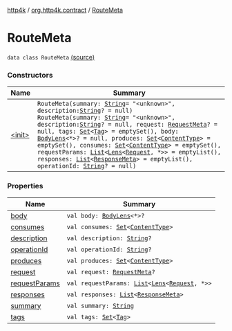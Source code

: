 [http4k](../../index.md) / [org.http4k.contract](../index.md) / [RouteMeta](./index.md)

# RouteMeta

`data class RouteMeta` [(source)](https://github.com/http4k/http4k/blob/master/http4k-contract/src/main/kotlin/org/http4k/contract/routeMeta.kt#L83)

### Constructors

| Name | Summary |
|---|---|
| [&lt;init&gt;](-init-.md) | `RouteMeta(summary: `[`String`](https://kotlinlang.org/api/latest/jvm/stdlib/kotlin/-string/index.html)` = "<unknown>", description: `[`String`](https://kotlinlang.org/api/latest/jvm/stdlib/kotlin/-string/index.html)`? = null)`<br>`RouteMeta(summary: `[`String`](https://kotlinlang.org/api/latest/jvm/stdlib/kotlin/-string/index.html)` = "<unknown>", description: `[`String`](https://kotlinlang.org/api/latest/jvm/stdlib/kotlin/-string/index.html)`? = null, request: `[`RequestMeta`](../-request-meta/index.md)`? = null, tags: `[`Set`](https://kotlinlang.org/api/latest/jvm/stdlib/kotlin.collections/-set/index.html)`<`[`Tag`](../-tag/index.md)`> = emptySet(), body: `[`BodyLens`](../../org.http4k.lens/-body-lens/index.md)`<*>? = null, produces: `[`Set`](https://kotlinlang.org/api/latest/jvm/stdlib/kotlin.collections/-set/index.html)`<`[`ContentType`](../../org.http4k.core/-content-type/index.md)`> = emptySet(), consumes: `[`Set`](https://kotlinlang.org/api/latest/jvm/stdlib/kotlin.collections/-set/index.html)`<`[`ContentType`](../../org.http4k.core/-content-type/index.md)`> = emptySet(), requestParams: `[`List`](https://kotlinlang.org/api/latest/jvm/stdlib/kotlin.collections/-list/index.html)`<`[`Lens`](../../org.http4k.lens/-lens/index.md)`<`[`Request`](../../org.http4k.core/-request/index.md)`, *>> = emptyList(), responses: `[`List`](https://kotlinlang.org/api/latest/jvm/stdlib/kotlin.collections/-list/index.html)`<`[`ResponseMeta`](../-response-meta/index.md)`> = emptyList(), operationId: `[`String`](https://kotlinlang.org/api/latest/jvm/stdlib/kotlin/-string/index.html)`? = null)` |

### Properties

| Name | Summary |
|---|---|
| [body](body.md) | `val body: `[`BodyLens`](../../org.http4k.lens/-body-lens/index.md)`<*>?` |
| [consumes](consumes.md) | `val consumes: `[`Set`](https://kotlinlang.org/api/latest/jvm/stdlib/kotlin.collections/-set/index.html)`<`[`ContentType`](../../org.http4k.core/-content-type/index.md)`>` |
| [description](description.md) | `val description: `[`String`](https://kotlinlang.org/api/latest/jvm/stdlib/kotlin/-string/index.html)`?` |
| [operationId](operation-id.md) | `val operationId: `[`String`](https://kotlinlang.org/api/latest/jvm/stdlib/kotlin/-string/index.html)`?` |
| [produces](produces.md) | `val produces: `[`Set`](https://kotlinlang.org/api/latest/jvm/stdlib/kotlin.collections/-set/index.html)`<`[`ContentType`](../../org.http4k.core/-content-type/index.md)`>` |
| [request](request.md) | `val request: `[`RequestMeta`](../-request-meta/index.md)`?` |
| [requestParams](request-params.md) | `val requestParams: `[`List`](https://kotlinlang.org/api/latest/jvm/stdlib/kotlin.collections/-list/index.html)`<`[`Lens`](../../org.http4k.lens/-lens/index.md)`<`[`Request`](../../org.http4k.core/-request/index.md)`, *>>` |
| [responses](responses.md) | `val responses: `[`List`](https://kotlinlang.org/api/latest/jvm/stdlib/kotlin.collections/-list/index.html)`<`[`ResponseMeta`](../-response-meta/index.md)`>` |
| [summary](summary.md) | `val summary: `[`String`](https://kotlinlang.org/api/latest/jvm/stdlib/kotlin/-string/index.html) |
| [tags](tags.md) | `val tags: `[`Set`](https://kotlinlang.org/api/latest/jvm/stdlib/kotlin.collections/-set/index.html)`<`[`Tag`](../-tag/index.md)`>` |
